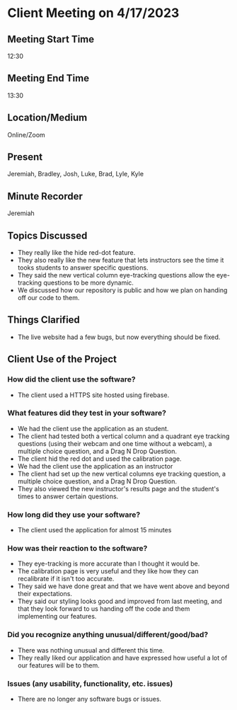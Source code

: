 # Client Meeting on 4/17/2023

## Meeting Start Time
12:30

## Meeting End Time
13:30

## Location/Medium
Online/Zoom

## Present
Jeremiah, Bradley, Josh, Luke, Brad, Lyle, Kyle

## Minute Recorder

Jeremiah

## Topics Discussed
 
 - They really like the hide red-dot feature.
 - They also really like the new feature that lets instructors see the time it tooks students to answer specific questions.
 - They said the new vertical column eye-tracking questions allow the eye-tracking questions to be more dynamic.
 - We discussed how our repository is public and how we plan on handing off our code to them.


## Things Clarified
 - The live website had a few bugs, but now everything should be fixed.


## Client Use of the Project

### How did the client use the software?
 - The client used a HTTPS site hosted using firebase.

### What features did they test in your software?
 - We had the client use the application as an student.
  - The client had tested both a vertical column and a quadrant eye tracking questions (using their webcam and one time without a webcam), a multiple choice question, and a Drag N Drop Question.
  - The client hid the red dot and used the calibration page.
 - We had the client use the application as an instructor
  - The client had set up the new vertical columns eye tracking question, a multiple choice question, and a Drag N Drop Question.
  - They also viewed the new instructor's results page and the student's times to answer certain questions.


### How long did they use your software?
 - The client used the application for almost 15 minutes

### How was their reaction to the software?
 - They eye-tracking is more accurate than I thought it would be.
 - The calibration page is very useful and they like how they can recalibrate if it isn't too accurate.
 - They said we have done great and that we have went above and beyond their expectations.
 - They said our styling looks good and improved from last meeting, and that they look forward to us handing off the code and them implementing our features.

### Did you recognize anything unusual/different/good/bad?
 - There was nothing unusual and different this time.
 - They really liked our application and have expressed how useful a lot of our features will be to them.

### Issues (any usability, functionality, etc. issues)
 - There are no longer any software bugs or issues.